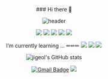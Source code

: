 <div align='center'> 
### Hi there 👋

![header](https://capsule-render.vercel.app/api?type=cylinder&color=auto&text=Jigeol&nbsp;GitHub!&animation=twinkling&fontSize=40)

<img src="https://img.shields.io/badge/Python-3776AB?style=flat-square&logo=python&logoColor=white"/>

<img src="https://img.shields.io/badge/Django-092E20?style=flat-square&logo=Django&logoColor=white"/>

<img src="https://img.shields.io/badge/Flask-000000?style=flat-square&logo=Flask&logoColor=white"/>

<img src="https://img.shields.io/badge/Vue.js-4FC08D?style=flat-square&logo=Vue-dot-js&logoColor=white"/>

<img src="https://img.shields.io/badge/JavaScript-F7DF1E?style=flat-square&logo=JavaScript&logoColor=white"/>


<span>I’m currently learning ... ✏✏✏ </span>
<img src="https://img.shields.io/badge/Spring%20Boot-6DB33F?style=flat-square&logo=Spring&logoColor=white"/>
<img src="https://img.shields.io/badge/React-61DAFB?style=flat-square&logo=React&logoColor=white"/>
<img src="https://img.shields.io/badge/Next.js-000000?style=flat-square&logo=Next-dot-js&logoColor=white"/>


![jigeol's GitHub stats](https://github-readme-stats.vercel.app/api?username=jiyaaany&show_icons=true)

[![Gmail Badge](https://img.shields.io/badge/Gmail-d14836?style=flat-square&logo=Gmail&logoColor=white&link=mailto:jiyaaany@gmail.com)](mailto:jiyaaany@gmail.com)
<a href="https://velog.io/@jiyaaany"><img src="https://img.shields.io/badge/velog-1DBF73?style=flat-square&logo=Vimeo&logoColor=white"/></a>

</div>

<!--
**jiyaaany/jiyaaany** is a ✨ _special_ ✨ repository because its `README.md` (this file) appears on your GitHub profile.

Here are some ideas to get you started:

- 🔭 I’m currently working on ...
- 🌱 I’m currently learning ...
- 👯 I’m looking to collaborate on ...
- 🤔 I’m looking for help with ...
- 💬 Ask me about ...
- 📫 How to reach me: ...
- 😄 Pronouns: ...
- ⚡ Fun fact: ...
-->
